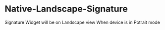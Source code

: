 # Native-Landscape-Signature
 Signature Widget will be on Landscape view When device is in Potrait mode
